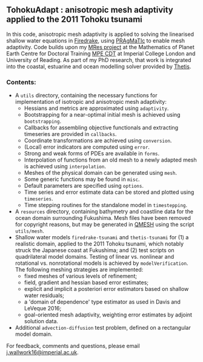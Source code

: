 ## TohokuAdapt : anisotropic mesh adaptivity applied to the 2011 Tohoku tsunami ##

In this code, anisotropic mesh adaptivity is applied to solving the linearised shallow water equations in
[Firedrake][1], using [PRAgMaTIc][2] to enable mesh adaptivity. Code builds upon my [MRes project][3] at the Mathematics
of Planet Earth Centre for Doctoral Training [MPE CDT][4] at Imperial College London and University of Reading. 
As part of my PhD research, that work is integrated into the coastal, estuarine and ocean modelling solver provided by 
[Thetis][5].

### Contents:
* A ``utils`` directory, containing the necessary functions for implementation of isotropic and anisotropic mesh
adaptivity:
    * Hessians and metrics are approximated using ``adaptivity``.
    * Bootstrapping for a near-optimal initial mesh is achieved using ``bootstrapping``.
    * Callbacks for assembling objective functionals and extracting timeseries are provided in ``callbacks``.
    * Coordinate transformations are achieved using ``conversion``.
    * (Local) error indicators are computed using ``error``.
    * Strong and weak forms of PDEs are available in ``forms``.
    * Interpolation of functions from an old mesh to a newly adapted mesh is achieved using ``interpolation``.
    * Meshes of the physical domain can be generated using ``mesh``.
    * Some generic functions may be found in ``misc``.
    * Default parameters are specified using ``options``.
    * Time series and error estimate data can be stored and plotted using ``timeseries``.
    * Time stepping routines for the standalone model in ``timestepping``.
* A ``resources`` directory, containing bathymetry and coastline data for the ocean domain surrounding Fukushima. Mesh
files have been removed for copyright reasons, but may be generated in [QMESH][6] using the script ``utils/mesh``.
* Shallow water models ``firedrake-tsunami`` and ``thetis-tsunami`` for (1) a realistic domain, applied to the 2011 
Tohoku tsunami, which notably struck the Japanese coast at Fukushima; and (2) test scripts on quadrilateral model 
domains. Testing of linear vs. nonlinear and rotational vs. nonrotational models is achieved by ``modelVerification``.
The following meshing strategies are implemented:
    * fixed meshes of various levels of refinement;
    * field, gradient and hessian based error estimates;
    * explicit and implicit a posteriori error estimators based on shallow water residuals;
    * a 'domain of dependence' type estimator as used in Davis and LeVeque 2016;
    * goal-oriented mesh adaptivity, weighting error estimates by adjoint solution data.
* Additional ``advection-diffusion`` test problem, defined on a rectangular model domain.

For feedback, comments and questions, please email j.wallwork16@imperial.ac.uk.

[1]: http://firedrakeproject.org/ "Firedrake"
[2]: https://github.com/meshadaptation/pragmatic "PRAgMaTIc"
[3]: https://github.com/jwallwork23/MResProject "MRes project"
[4]: http://mpecdt.org "MPE CDT"
[5]: http://thetisproject.org/index.html "Thetis"
[6]: http://www.qmesh.org "QMESH"